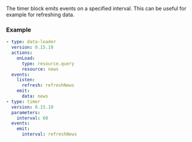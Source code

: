 The timer block emits events on a specified interval. This can be useful for example for refreshing
data.

### Example

```yaml
- type: data-loader
  version: 0.15.10
  actions:
    onLoad:
      type: resource.query
      resource: news
  events:
    listen:
      refresh: refreshNews
    emit:
      data: news
- type: timer
  version: 0.15.10
  parameters:
    interval: 60
  events:
    emit:
      interval: refreshNews
```
